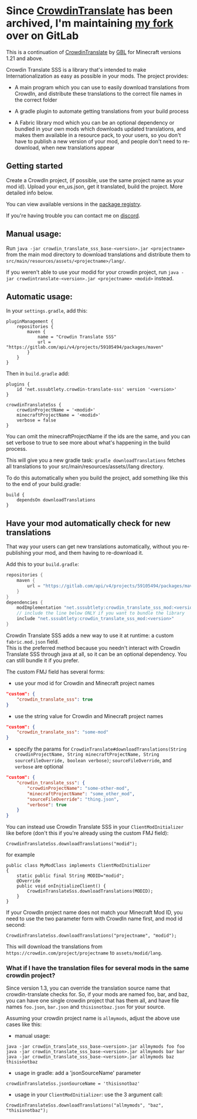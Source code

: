 Since [CrowdinTranslate](https://github.com/gbl/CrowdinTranslate) has been archived, I'm maintaining [my fork](https://gitlab.com/supersaiyansubtlety-group/minecraft-mods/crowdin_translate_sss) over on GitLab
=============================================================================

This is a continuation of [CrowdinTranslate](https://github.com/gbl/CrowdinTranslate) by [GBL](https://github.com/gbl)
for Minecraft versions 1.21 and above.

Crowdin Translate SSS is a library that's intended to make Internationalization as 
easy as possible in your mods. The project provides:

- A main program which you can use to easily download translations from
CrowdIn, and distribute these translations to the correct file names in the
correct folder

- A gradle plugin to automate getting translations from your build process

- A Fabric library mod which you can be an optional dependency or bundled in your own mods which downloads
updated translations, and makes them available in a resource pack, to your
users, so you don't have to publish a new version of your mod, and people
don't need to re-download, when new translations appear

## Getting started

Create a CrowdIn project, (if possible, use the same project name as your mod id).
Upload your en_us.json, get it translated, build the project. More detailed 
info below.

You can view available versions in the
[package registry](https://gitlab.com/supersaiyansubtlety-group/minecraft-mods/crowdin_translate_sss/-/packages).

If you're having trouble you can contact me on [discord](https://discord.gg/xABmPngXAH).

## Manual usage:

Run `java -jar crowdin_translate_sss_base-<version>.jar <projectname>` from the main
mod directory to download translations and distribute them
to `src/main/resources/assets/<projectname>/lang/`.

If you weren't able to use your modid for your crowdin project, run
`java -jar crowdintranslate-<version>.jar <projectname> <modid>` instead.

## Automatic usage:

In your `settings.gradle`, add this:

```
pluginManagement {
    repositories {
        maven {
            name = "Crowdin Translate SSS"
            url = "https://gitlab.com/api/v4/projects/59105494/packages/maven"
        }
    }
}
```

Then in `build.gradle` add:

```
plugins {
    id 'net.sssubtlety.crowdin-translate-sss' version '<version>'
}

crowdinTranslateSss {
    crowdinProjectName = '<modid>'
    minecraftProjectName = '<modid>'
    verbose = false
}
```

You can omit the minecraftProjectName if the ids are the same, and you can
set verbose to true to see more about what's happening in the build process.

This will give you a new gradle task: `gradle downloadTranslations` fetches 
all translations to your src/main/resources/assets/<modid>/lang directory.

To do this automatically when you build the project, add something like this
to the end of your build.gradle:

```
build {
    dependsOn downloadTranslations
}
```

## Have your mod automatically check for new translations

That way your users can get new translations automatically, without
you re-publishing your mod, and them having to re-download it.

Add this to your `build.gradle`:

```groovy
repositories {
	maven {
		url = "https://gitlab.com/api/v4/projects/59105494/packages/maven"
	}
}
dependencies {
    modImplementation "net.sssubtlety:crowdin_translate_sss_mod:<version>"
    // include the line below ONLY if you want to bundle the library
    include "net.sssubtlety:crowdin_translate_sss_mod:<version>"
}
```

Crowdin Translate SSS adds a new way to use it at runtime: a custom `fabric.mod.json` field.  
This is the preferred method because you needn't interact with Crowdin Translate SSS through java at all,
so it can be an optional dependency. You can still bundle it if you prefer.

The custom FMJ field has several forms:

- use your mod id for Crowdin and Minecraft project names
```json
"custom": {
    "crowdin_translate_sss": true
}
```

- use the string value for Crowdin and Minecraft project names
```json
"custom": {
    "crowdin_translate_sss": "some-mod"
}
```

- specify the params for `CrowdinTranslate#downloadTranslations(String crowdinProjectName, String minecraftProjectName,
String sourceFileOverride, boolean verbose)`; `sourceFileOverride`, and `verbose` are optional
```json
"custom": {
    "crowdin_translate_sss": {
        "crowdinProjectName": "some-other-mod",
        "minecraftProjectName": "some_other_mod",
        "sourceFileOverride": "thing.json",
        "verbose": true
    }
}
```

You can instead use Crowdin Translate SSS in your `ClientModInitializer` like before
(don't this if you're already using the custom FMJ field):

```
CrowdinTranslateSss.downloadTranslations("modid");
```

for example

```
public class MyModClass implements ClientModInitializer 
{
    static public final String MODID="modid";
    @Override
    public void onInitializeClient() {
        CrowdinTranslateSss.downloadTranslations(MODID);
    }
}
```

If your CrowdIn project name does not match your Minecraft Mod ID, you need
to use the two parameter form with CrowdIn name first, and mod id second:

```
CrowdinTranslateSss.downloadTranslations("projectname", "modid");
```

This will download the translations from
`https://crowdin.com/project/projectname`
to `assets/modid/lang`.

### What if I have the translation files for several mods in the same crowdin project?

Since version 1.3, you can override the translation source name that
crowdin-translate checks for. So, if your mods are named foo, bar, and baz,
you can have one single crowdin project that has them all, and have file names
`foo.json`, `bar.json` and `thisisnotbaz.json` for your source.

Assuming your crowdin project name is `allmymods`,
adjust the above use cases like this:

- manual usage:
```
java -jar crowdin_translate_sss_base-<version>.jar allmymods foo foo
java -jar crowdin_translate_sss_base-<version>.jar allmymods bar bar
java -jar crowdin_translate_sss_base-<version>.jar allmymods baz thisisnotbaz
```

- usage in gradle: add a 'jsonSourceName' parameter
```
crowdinTranslateSss.jsonSourceName = 'thisisnotbaz'
```

- usage in your `ClientModInitializer`: use the 3 argument call:
```
CrowdinTranslateSss.downloadTranslations("allmymods", "baz", "thisisnotbaz");
```
